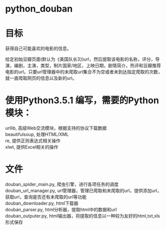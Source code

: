 # python_douban
# 目标

获得自己可能喜欢的电影的信息。

给定初始豆瓣页面(默认为《美国队长3》)url，然后提取该电影的名称，评分，导演，编剧，主演，类型，制片国家/地区，上映日期，剧情简介，热评和豆瓣推荐电影的url。只要url管理器中的未爬取url集合不为空或者未到达指定爬取的次数，就一直爬取网页的信息以及新的url。

# 使用Python3.5.1 编写，需要的Python模块：
urllib, 高级Web交流模块，根据支持的协议下载数据<br>
beautifulsoup, 处理HTML/XML<br>
re, 提供正则表达式相关操作<br>
xlwt, 提供Excel相关的操作<br>

# 文件

douban_spider_main.py, 爬虫引擎，进行各项任务的调度<br>
douban_url_manager.py, url管理器，管理已爬取和未爬取的url，提供添加url，获取url，查询是否还有未爬取的url等功能<br>
douban_downloader.py,  html下载器<br>
douban_parser.py,      html分析器，提取html中的数据和url<br>
douban_outputer.py,    html输出器，将提取的信息以一种较为友好的html,txt,xls形式保存
